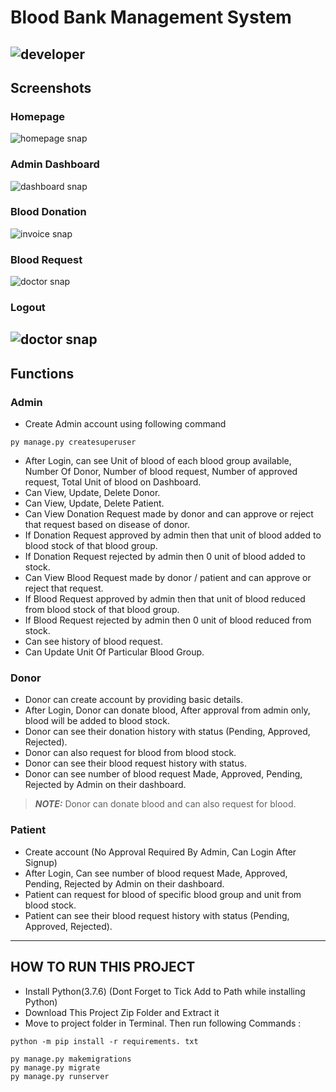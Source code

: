 # Blood Bank Management System
![developer](https://img.shields.io/badge/Developed%20By%20%3A-Sahil%20Shimpi-red)
---
## Screenshots
### Homepage
![homepage snap](https://github.com/sumitkumar1503/bloodbankmanagement/blob/master/static/screenshot/homepage.png?raw=true)
### Admin Dashboard
![dashboard snap](https://github.com/sumitkumar1503/bloodbankmanagement/blob/master/static/screenshot/admindashboard.png?raw=true)
### Blood Donation 
![invoice snap](https://github.com/sumitkumar1503/bloodbankmanagement/blob/master/static/screenshot/blooddonation.png?raw=true)
### Blood Request
![doctor snap](https://github.com/sumitkumar1503/bloodbankmanagement/blob/master/static/screenshot/bloodrequest.png?raw=true)
### Logout
![doctor snap](https://github.com/sumitkumar1503/bloodbankmanagement/blob/master/static/screenshot/logout.png?raw=true)
---
## Functions

### Admin
- Create Admin account using following command
```
py manage.py createsuperuser
```
- After Login, can see Unit of blood of each blood group available, Number Of Donor, Number of blood request, Number of approved request, Total Unit of blood on Dashboard.
- Can View, Update, Delete Donor.
- Can View, Update, Delete Patient.
- Can View Donation Request made by donor and can approve or reject that request based on disease of donor.
- If Donation Request approved by admin then that unit of blood added to blood stock of that blood group.
- If Donation Request rejected by admin then 0 unit of blood added to stock.
- Can View Blood Request made by donor / patient and can approve or reject that request.
- If Blood Request approved by admin then that unit of blood reduced from blood stock of that blood group.
- If Blood Request rejected by admin then 0 unit of blood reduced from stock.
- Can see history of blood request.
- Can Update Unit Of Particular Blood Group.


### Donor
- Donor can create account by providing basic details.
- After Login, Donor can donate blood, After approval from admin only, blood will be added to blood stock.
- Donor can see their donation history with status (Pending, Approved, Rejected).
- Donor can also request for blood from blood stock.
- Donor can see their blood request history with status.
- Donor can see number of blood request Made, Approved, Pending, Rejected by Admin on their dashboard.
> **_NOTE:_**  Donor can donate blood and can also request for blood.





### Patient
- Create account (No Approval Required By Admin, Can Login After Signup)
- After Login, Can see number of blood request Made, Approved, Pending, Rejected by Admin on their dashboard.
- Patient can request for blood of specific blood group and unit from blood stock.
- Patient can see their blood request history with status (Pending, Approved, Rejected).

---

## HOW TO RUN THIS PROJECT
- Install Python(3.7.6) (Dont Forget to Tick Add to Path while installing Python)
- Download This Project Zip Folder and Extract it
- Move to project folder in Terminal. Then run following Commands :

```
python -m pip install -r requirements. txt
```

```
py manage.py makemigrations
py manage.py migrate
py manage.py runserver
```



